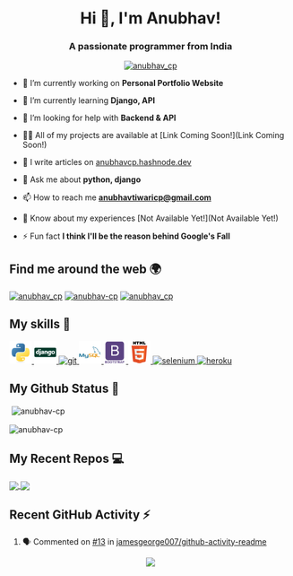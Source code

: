 <h1 align="center">Hi 👋, I'm Anubhav!</h1>
<h3 align="center">A passionate programmer from India</h3>

<p align="center"> <a href="https://twitter.com/anubhav_cp" target="blank"><img src="https://img.shields.io/twitter/follow/anubhav_cp?logo=twitter&style=for-the-badge" alt="anubhav_cp" /></a> </p>

- 🔭 I’m currently working on **Personal Portfolio Website**

- 🌱 I’m currently learning **Django, API**

- 🤝 I’m looking for help with **Backend & API**

- 👨‍💻 All of my projects are available at [Link Coming Soon!](Link Coming Soon!)

- 📝 I write articles on [anubhavcp.hashnode.dev](anubhavcp.hashnode.dev)

- 💬 Ask me about **python, django**

- 📫 How to reach me **anubhavtiwaricp@gmail.com**

- 📄 Know about my experiences [Not Available Yet!](Not Available Yet!)

- ⚡ Fun fact **I think I'll be the reason behind Google's Fall**



## Find me around the web 🌍

<p align="left">
<a href="https://twitter.com/anubhav_cp" target="blank"><img align="center" src="https://raw.githubusercontent.com/rahuldkjain/github-profile-readme-generator/master/src/images/icons/Social/twitter.svg" alt="anubhav_cp" height="30" width="40" /></a>
<a href="https://linkedin.com/in/anubhav-cp" target="blank"><img align="center" src="https://raw.githubusercontent.com/rahuldkjain/github-profile-readme-generator/master/src/images/icons/Social/linked-in-alt.svg" alt="anubhav-cp" height="30" width="40" /></a>
<a href="https://instagram.com/anubhav_cp" target="blank"><img align="center" src="https://raw.githubusercontent.com/rahuldkjain/github-profile-readme-generator/master/src/images/icons/Social/instagram.svg" alt="anubhav_cp" height="30" width="40" /></a>
</p>



## My skills 🚀

<p align="left"> <a href="https://www.python.org" target="_blank"> <img src="https://raw.githubusercontent.com/devicons/devicon/master/icons/python/python-original.svg" alt="python" width="40" height="40"/> </a> <a href="https://www.djangoproject.com/" target="_blank"> <img src="https://raw.githubusercontent.com/devicons/devicon/master/icons/django/django-original.svg" alt="django" width="40" height="40"/> </a> <a href="https://git-scm.com/" target="_blank"> <img src="https://www.vectorlogo.zone/logos/git-scm/git-scm-icon.svg" alt="git" width="40" height="40"/> <a href="https://www.mysql.com/" target="_blank"> <img src="https://raw.githubusercontent.com/devicons/devicon/master/icons/mysql/mysql-original-wordmark.svg" alt="mysql" width="40" height="40"/> </a> </a> <a href="https://getbootstrap.com" target="_blank"> <img src="https://raw.githubusercontent.com/devicons/devicon/master/icons/bootstrap/bootstrap-plain-wordmark.svg" alt="bootstrap" width="40" height="40"/> </a>    <a href="https://www.w3.org/html/" target="_blank"> <img src="https://raw.githubusercontent.com/devicons/devicon/master/icons/html5/html5-original-wordmark.svg" alt="html5" width="40" height="40"/> </a>   <a href="https://www.selenium.dev" target="_blank"> <img src="https://raw.githubusercontent.com/detain/svg-logos/780f25886640cef088af994181646db2f6b1a3f8/svg/selenium-logo.svg" alt="selenium" width="40" height="40"/> </a> <a href="https://heroku.com" target="_blank"> <img src="https://www.vectorlogo.zone/logos/heroku/heroku-icon.svg" alt="heroku" width="40" height="40"/> </a> </p>



## My Github Status 🦸

<p>&nbsp;<img align="center" src="https://github-readme-stats.vercel.app/api?username=anubhav-cp&show_icons=true&theme=highcontrast&locale=en" alt="anubhav-cp" /></p>

<p><img align="center" src="https://github-readme-streak-stats.herokuapp.com/?user=anubhav-cp&theme=highcontrast" alt="anubhav-cp" /></p>


## My Recent Repos 💻

<a href="https://github.com/anubhav-cp/expense-tracker">
  <img align="center" src="https://github-readme-stats.vercel.app/api/pin/?username=anubhav-cp&repo=expense-tracker&theme=highcontrast" />
</a>
<a href="https://github.com/anubhav-cp/Socket-Client-Server">
  <img align="center" src="https://github-readme-stats.vercel.app/api/pin/?username=anubhav-cp&repo=Socket-Client-Server&theme=highcontrast" />
</a>



## Recent GitHub Activity ⚡

<!--START_SECTION:activity-->
1. 🗣 Commented on [#13](https://github.com/jamesgeorge007/github-activity-readme/issues/13) in [jamesgeorge007/github-activity-readme](https://github.com/jamesgeorge007/github-activity-readme)
<!--END_SECTION:activity-->



<p align='center'><img src='https://visitor-badge.laobi.icu/badge?page_id=anubhav-cp'></p>

